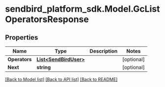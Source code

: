 
# sendbird_platform_sdk.Model.GcListOperatorsResponse

## Properties

Name | Type | Description | Notes
------------ | ------------- | ------------- | -------------
**Operators** | [**List&lt;SendBirdUser&gt;**](SendBirdUser.md) |  | [optional] 
**Next** | **string** |  | [optional] 

[[Back to Model list]](../README.md#documentation-for-models)
[[Back to API list]](../README.md#documentation-for-api-endpoints)
[[Back to README]](../README.md)

